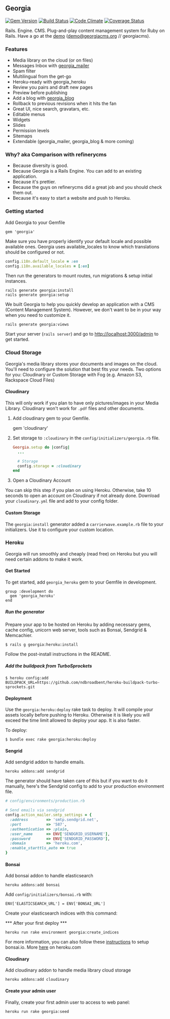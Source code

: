 ## Georgia

[![Gem Version](https://badge.fury.io/rb/georgia.png)](http://badge.fury.io/rb/georgia)
[![Build Status](https://travis-ci.org/georgia-cms/georgia.png?branch=master)](https://travis-ci.org/georgia-cms/georgia)
[![Code Climate](https://codeclimate.com/github/georgia-cms/georgia.png)](https://codeclimate.com/github/georgia-cms/georgia)
[![Coverage Status](https://coveralls.io/repos/georgia-cms/georgia/badge.png)](https://coveralls.io/r/georgia-cms/georgia)

Rails. Engine. CMS. Plug-and-play content management system for Ruby on Rails. Have a go at the [demo](http://demo.georgiacms.org/admin) (demo@georgiacms.org // georgiacms).

### Features

* Media library on the cloud (or on files)
* Messages Inbox with [georgia_mailer](https://github.com/georgia-cms/georgia_mailer)
* Spam filter
* Multilingual from the get-go
* Heroku-ready with georgia_heroku
* Review you pairs and draft new pages
* Preview before publishing
* Add a blog with [georgia_blog](https://github.com/georgia-cms/georgia_blog)
* Rollback to previous revisions when it hits the fan
* Great UI, nice search, gravatars, etc.
* Editable menus
* Widgets
* Slides
* Permission levels
* Sitemaps
* Extendable (georgia_mailer, georgia_blog & more coming)

### Why? aka Comparison with refinerycms

* Because diversity is good.
* Because Georgia is a Rails Engine. You can add to an existing application.
* Because it's prettier.
* Because the guys on refinerycms did a great job and you should check them out.
* Because it's easy to start a website and push to Heroku.

### Getting started

Add Georgia to your Gemfile

    gem 'georgia'

Make sure you have properly identify your default locale and possible available ones.
Georgia uses available_locales to know which translations should be configured or not.

``` ruby
config.i18n.default_locale = :en
config.i18n.available_locales = [:en]
```

Then run the generators to mount routes, run migrations & setup initial instances.

    rails generate georgia:install
    rails generate georgia:setup

We built Georgia to help you quickly develop an application with a CMS (Content Management System). However, we don't want to be in your way when you need to customize it.

    rails generate georgia:views

Start your server (`rails server`) and go to [http://localhost:3000/admin](http://localhost:3000/admin) to get started.

### Cloud Storage

Georgia's media library stores your documents and images on the cloud. You'll need to configure the solution that best fits your needs. Two options for you: Cloudinary or Custom Storage with Fog (e.g. Amazon S3, Rackspace Cloud Files)

#### Cloudinary

This will only work if you plan to have only pictures/images in your Media Library. Cloudinary won't work for `.pdf` files and other documents.

1. Add cloudinary gem to your Gemfile.

    gem 'cloudinary'

2. Set storage to `:cloudinary` in the `config/initializers/georgia.rb` file.

    ``` ruby
    Georgia.setup do |config|
      ...

      # Storage
      config.storage = :cloudinary
    end
    ```

3. Open a Cloudinary Account

You can skip this step if you plan on using Heroku. Otherwise, take 10 seconds to open an account on Cloudinary if not already done. Download your `cloudinary.yml` file and add to your config folder.

#### Custom Storage

The `georgia:install` generator added a `carrierwave.example.rb` file to your initializers. Use it to configure your custom location.

### Heroku

Georgia will run smoothly and cheaply (read free) on Heroku but you will need certain addons to make it work.

#### Get Started

To get started, add `georgia_heroku` gem to your Gemfile in development.

```
group :development do
  gem 'georgia_heroku'
end
```

##### Run the generator

Prepare your app to be hosted on Heroku by adding necessary gems, cache config, unicorn web server, tools such as Bonsai, Sendgrid & Memcachier.

```
$ rails g georgia:heroku:install
```

Follow the post-install instructions in the README.

##### Add the buildpack from TurboSprockets

```
$ heroku config:add BUILDPACK_URL=https://github.com/ndbroadbent/heroku-buildpack-turbo-sprockets.git
```

#### Deployment

Use the `georgia:heroku:deploy` rake task to deploy. It will compile your assets locally before pushing to Heroku. Otherwise it is likely you will exceed the time limit allowed to deploy your app. It is also faster.

To deploy:
```
$ bundle exec rake georgia:heroku:deploy
```

#### Sengrid

Add sendgrid addon to handle emails.

    heroku addons:add sendgrid

The generator should have taken care of this but if you want to do it manually, here's the Sendgrid config to add to your production environment file.

``` ruby
# config/environments/production.rb

# Send emails via sendgrid
config.action_mailer.smtp_settings = {
  :address        => 'smtp.sendgrid.net',
  :port           => '587',
  :authentication => :plain,
  :user_name      => ENV['SENDGRID_USERNAME'],
  :password       => ENV['SENDGRID_PASSWORD'],
  :domain         => 'heroku.com',
  :enable_starttls_auto => true
}
```

#### Bonsai

Add bonsai addon to handle elasticsearch

    heroku addons:add bonsai

Add `config/initializers/bonsai.rb` with:

    ENV['ELASTICSEARCH_URL'] = ENV['BONSAI_URL']

Create your elasticsearch indices with this command:

*** After your first deploy ***

    heroku run rake environment georgia:create_indices

For more information, you can also follow these [instructions](https://gist.github.com/nz/2041121) to setup bonsai.io. More [here](https://devcenter.heroku.com/articles/bonsai) on heroku.com

#### Cloudinary

Add cloudinary addon to handle media library cloud storage

    heroku addons:add cloudinary

#### Create your admin user

Finally, create your first admin user to access to web panel:

    heroku run rake georgia:seed
